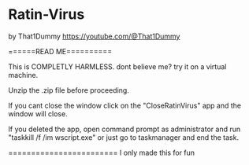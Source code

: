 # Ratin-Virus

by That1Dummy
https://youtube.com/@That1Dummy

======READ ME==========

This is COMPLETLY HARMLESS. dont believe me? try it on a 
virtual machine.

Unzip the .zip file before proceeding.

If you cant close the window click on the "CloseRatinVirus" app
and the window will close.

If you deleted the app, open command prompt as administrator
and run "taskkill /f /im wscript.exe"
or just go to taskmanager and end the task.

========================
I only made this for fun
